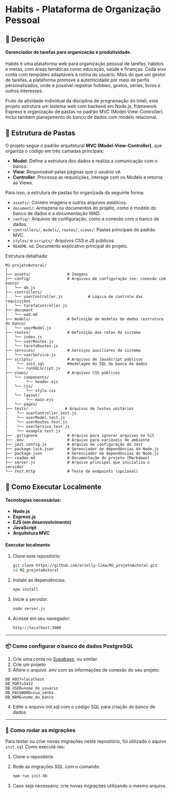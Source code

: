 # Habits - Plataforma de Organização Pessoal

## 📌 Descrição
#### Gerenciador de tarefas para organização e produtividade.

Habits é uma plataforma web para organização pessoal de tarefas, hábitos e metas, com áreas temáticas como educação, saúde e finanças. Cada eixo conta com templates adaptáveis à rotina do usuário. Mais do que um gestor de tarefas, a plataforma promove a autenticidade por meio de perfis personalizados, onde é possível registrar hobbies, gostos, séries, livros e outros interesses.<br>

Fruto da atividade individual da disciplina de programação do Inteli,
este projeto estrutura um sistema web com backend em Node.js, framework Express e organização de pastas no padrão MVC (Model-View-Controller). Inclui também planejamento do banco de dados com modelo relacional.<br>

## 📁 Estrutura de Pastas
O projeto segue o padrão arquitetural **MVC (Model-View-Controller)**, que organiza o código em três camadas principais:

- **Model**: Define a estrutura dos dados e realiza a comunicação com o banco.
- **View**: Responsável pelas páginas que o usuário vê.
- **Controller**: Processa as requisições, interage com os Models e retorna as Views.

Para isso, a estrutura de pastas foi organizada da seguinte forma:

- `assets/`: Contém imagens e outros arquivos estáticos.
- `document/`: Armazena os documentos do projeto, como o modelo do banco de dados e a documentação WAD.
 - `config/`: Arquivos de configuração, como a conexão com o banco de dados.
- `controllers/`, `models/`, `routes/`, `views/`: Pastas principais do padrão MVC.
- `styles/` e `scripts/`: Arquivos CSS e JS públicos.
- `README.md`: Documento explicativo principal do projeto.

Estrutura detalhada:

```
M2-projetoAutoral/
|
├── assets/                # Imagens
├── config/                # Arquivos de configuração (ex: conexão com banco)
│   └── db.js
├── controllers/
|   └── userController.js           # Lógica de controle das requisições
|   └── tarefaController.js  
├── document
|   └── wad.md
├── models/                # Definição de modelos de dados (estrutura do banco)
│   └── userModel.js
├── routes/                # Definição das rotas do sistema
│   └── index.js
│   └── userRoutes.js
│   └── tarefaRoutes.js
├── services/              # Serviços auxiliares do sistema
│   └── userService.js
├── scripts/               # Arquivos de JavaScript públicos
│    └── init.sql          #modelagem do SQL do banco de dados
│    └── runSQLScript.js          
├── views/                 # Arquivos CSS públicos
│   └── components/
│        └── header.ejs
│   └── css/ 
│        └── style.css
│   └── layout/
│        └── main.ejs
│   └── pages/      
├── tests/                # Arquivos de testes unitários
|    └── userController.test.js  
|    └── userModel.test.js   
|    └── userRoutes.test.js 
|    └── userService.test.js     
│    └── example.test.js
├── .gitignore             # Arquivo para ignorar arquivos no Git
├── .env                   # Arquivo para variáveis de ambiente
├── jest.config.js         # Arquivo de configuração do Jest
├── package-lock.json      # Gerenciador de dependências do Node.js
├── package.json           # Gerenciador de dependências do Node.js
├── readme.md              # Documentação do projeto (Markdown)
├── server.js              # Arquivo principal que inicializa o servidor
└── rest.http              # Teste de endpoints (opcional)

```

## 🔧 Como Executar Localmente

#### Tecnologias necessárias:
- **Node.js**
- **Express.js**
- **EJS (em desenvolvimento)**
- **JavaScript**
- **Arquitetura MVC**

#### Executar localmente
1. Clone este repositório:
   ```bash
   git clone https://github.com/arielly-lima/M2_projetoAutoral.git
   cd M2_projetoAutoral

2. Instale as dependências:
   ```bash
   npm install

3. Inicie o servidor:
    ```bash
    node server.js
4. Acesse em seu navegador:
    ```bash
    http://localhost:3000

---------------

### 📦 Como configurar o banco de dados PostgreSQL

1. Crie uma conta no [Supabase](https://supabase.com/), ou similar.
2. Crie um projeto
3. Altere o arquivo .env com as informações de conexão do seu projeto:
```
DB_HOST=localhost
DB_PORT=5432
DB_USER=nome_do_usuario
DB_PASSWORD=sua_senha
DB_NAME=nome_do_banco
```
4. Edite o arquivo init.sql com o código SQL para criação do banco de dados
---

### 🧱 **Como rodar as migrações**

Para testar ou criar novas migrações neste repositório, foi utilizado o aquivo `init.sql`
Como executá-las:
1. Clone o repositório
2. Rode as migrações SQL com o comando: 

    ```bash
    npm run init-db 
    ```
3. Caso seja necessário, crie novas migrações utilizando o mesmo arquivo.